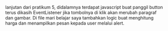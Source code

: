 lanjutan dari pratikum 5, didalamnya terdapat javascript buat panggil button terus dikasih EventListener jika tombolnya di klik akan merubah paragraf dan gambar.
Di file mari belajar saya tambahkan logic buat menghitung harga dan menampilkan pesan kepada user melalui alert.